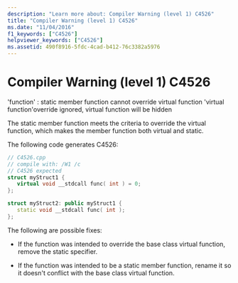 ```yaml
---
description: "Learn more about: Compiler Warning (level 1) C4526"
title: "Compiler Warning (level 1) C4526"
ms.date: "11/04/2016"
f1_keywords: ["C4526"]
helpviewer_keywords: ["C4526"]
ms.assetid: 490f8916-5fdc-4cad-b412-76c3382a5976
---
```

# Compiler Warning (level 1) C4526

'function' : static member function cannot override virtual function 'virtual function'override ignored, virtual function will be hidden

The static member function meets the criteria to override the virtual function, which makes the member function both virtual and static.

The following code generates C4526:

```cpp
// C4526.cpp
// compile with: /W1 /c
// C4526 expected
struct myStruct1 {
   virtual void __stdcall func( int ) = 0;
};

struct myStruct2: public myStruct1 {
   static void __stdcall func( int );
};
```

The following are possible fixes:

- If the function was intended to override the base class virtual function, remove the static specifier.

- If the function was intended to be a static member function, rename it so it doesn't conflict with the base class virtual function.

